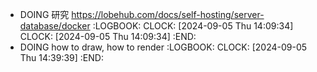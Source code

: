 - DOING 研究 <https://lobehub.com/docs/self-hosting/server-database/docker>
  :LOGBOOK:
  CLOCK: [2024-09-05 Thu 14:09:34]
  CLOCK: [2024-09-05 Thu 14:09:34]
  :END:
- DOING how to draw, how to render
  :LOGBOOK:
  CLOCK: [2024-09-05 Thu 14:39:39]
  :END: